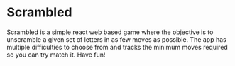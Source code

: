 # Scrambled

Scrambled is a simple react web based game where the objective is to unscramble a given set of letters in as few moves as possible. The app has multiple difficulties to choose from and tracks the minimum moves required so you can try match it. Have fun!
